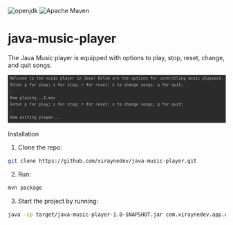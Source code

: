 ![openjdk](https://img.shields.io/badge/openjdk-11.0.16-informational)
![Apache Maven](https://img.shields.io/badge/Apache%20Maven-3.6.3-red)

# java-music-player

The Java Music player is equipped with options to play, stop, reset, change, and quit songs.

![project screenshot](images/project-screenshot.png)

Installation

1. Clone the repo:

```sh
git clone https://github.com/xiraynedev/java-music-player.git
```

2. Run:

```sh
mvn package
```

3. Start the project by running:

```sh
java -cp target/java-music-player-1.0-SNAPSHOT.jar com.xiraynedev.app.App
```
